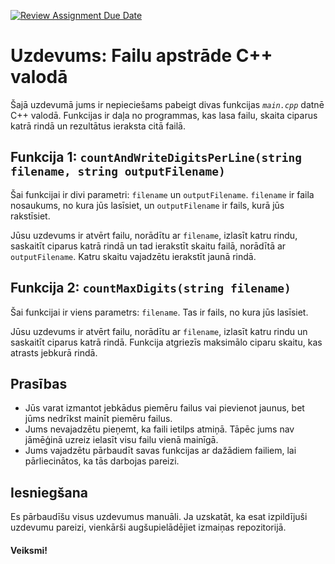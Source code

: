 [![Review Assignment Due Date](https://classroom.github.com/assets/deadline-readme-button-24ddc0f5d75046c5622901739e7c5dd533143b0c8e959d652212380cedb1ea36.svg)](https://classroom.github.com/a/uetiSKvJ)
# Uzdevums: Failu apstrāde C++ valodā

Šajā uzdevumā jums ir nepieciešams pabeigt divas funkcijas _`main.cpp`_ datnē C++ valodā. Funkcijas ir daļa no programmas, kas lasa failu, skaita ciparus katrā rindā un rezultātus ieraksta citā failā.

## Funkcija 1: `countAndWriteDigitsPerLine(string filename, string outputFilename)`

Šai funkcijai ir divi parametri: `filename` un `outputFilename`. `filename` ir faila nosaukums, no kura jūs lasīsiet, un `outputFilename` ir fails, kurā jūs rakstīsiet.

Jūsu uzdevums ir atvērt failu, norādītu ar `filename`, izlasīt katru rindu, saskaitīt ciparus katrā rindā un tad ierakstīt skaitu failā, norādītā ar `outputFilename`. Katru skaitu vajadzētu ierakstīt jaunā rindā.

## Funkcija 2: `countMaxDigits(string filename)`

Šai funkcijai ir viens parametrs: `filename`. Tas ir fails, no kura jūs lasīsiet.

Jūsu uzdevums ir atvērt failu, norādītu ar `filename`, izlasīt katru rindu un saskaitīt ciparus katrā rindā. Funkcija atgriezīs maksimālo ciparu skaitu, kas atrasts jebkurā rindā.

## Prasības

- Jūs varat izmantot jebkādus piemēru failus vai pievienot jaunus, bet jūms nedrīkst mainīt piemēru failus.
- Jums nevajadzētu pieņemt, ka faili ietilps atmiņā. Tāpēc jums nav jāmēģinā uzreiz ielasīt visu failu vienā mainīgā.
- Jums vajadzētu pārbaudīt savas funkcijas ar dažādiem failiem, lai pārliecinātos, ka tās darbojas pareizi.

## Iesniegšana

Es pārbaudīšu visus uzdevumus manuāli.  Ja uzskatāt, ka esat izpildījuši uzdevumu pareizi, vienkārši augšupielādējiet izmaiņas repozitorijā.

#### Veiksmi!
